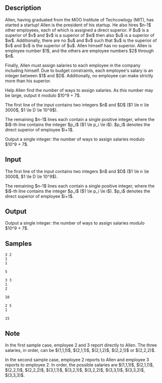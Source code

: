 ## Description

<div><p>Allen, having graduated from the MOO Institute of Techcowlogy (MIT), has started a startup! Allen is the president of his startup. He also hires $n-1$ other employees, each of which is assigned a direct superior. If $u$ is a superior of $v$ and $v$ is a superior of $w$ then also $u$ is a superior of $w$. Additionally, there are no $u$ and $v$ such that $u$ is the superior of $v$ and $v$ is the superior of $u$. Allen himself has no superior. Allen is employee number $1$, and the others are employee numbers $2$ through $n$.</p><p>Finally, Allen must assign salaries to each employee in the company including himself. Due to budget constraints, each employee's salary is an integer between $1$ and $D$. Additionally, no employee can make strictly more than his superior.</p><p>Help Allen find the number of ways to assign salaries. As this number may be large, output it modulo $10^9 + 7$.</p></div><div class="input-specification"><p>The first line of the input contains two integers $n$ and $D$ ($1 \le n \le 3000$, $1 \le D \le 10^9$).</p><p>The remaining $n-1$ lines each contain a single positive integer, where the $i$-th line contains the integer $p_i$ ($1 \le p_i \le i$). $p_i$ denotes the direct superior of employee $i+1$.</p></div><div class="output-specification"><p>Output a single integer: the number of ways to assign salaries modulo $10^9 + 7$.</p></div>

## Input

<p>The first line of the input contains two integers $n$ and $D$ ($1 \le n \le 3000$, $1 \le D \le 10^9$).</p><p>The remaining $n-1$ lines each contain a single positive integer, where the $i$-th line contains the integer $p_i$ ($1 \le p_i \le i$). $p_i$ denotes the direct superior of employee $i+1$.</p>

## Output

<p>Output a single integer: the number of ways to assign salaries modulo $10^9 + 7$.</p>

## Samples

```input1
3 2
1
1

```

```output1
5

```






```input2
3 3
1
2

```

```output2
10

```






```input3
2 5
1

```

```output3
15

```




## Note

<p>In the first sample case, employee 2 and 3 report directly to Allen. The three salaries, in order, can be $(1,1,1)$, $(2,1,1)$, $(2,1,2)$, $(2,2,1)$ or $(2,2,2)$.</p><p>In the second sample case, employee 2 reports to Allen and employee 3 reports to employee 2. In order, the possible salaries are $(1,1,1)$, $(2,1,1)$, $(2,2,1)$, $(2,2,2)$, $(3,1,1)$, $(3,2,1)$, $(3,2,2)$, $(3,3,1)$, $(3,3,2)$, $(3,3,3)$.</p>
